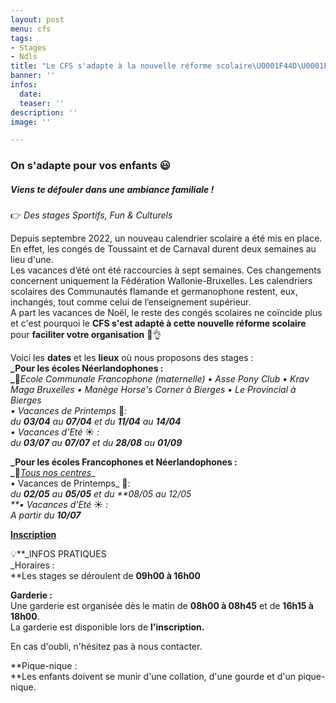 ```yaml
---
layout: post
menu: cfs
tags:
- Stages
- Ndls
title: "Le CFS s'adapte à la nouvelle réforme scolaire\U0001F44D\U0001F600"
banner: ''
infos:
  date: 
  teaser: ''
description: ''
image: ''

---
```

### On s'adapte pour vos enfants 😃

##### Viens te défouler dans une ambiance familiale !   
👉 _Des stages Sportifs, Fun & Culturels_

Depuis septembre 2022, un nouveau calendrier scolaire a été mis en place.   
En effet, les congés de Toussaint et de Carnaval durent deux semaines au lieu d'une.   
Les vacances d’été ont été raccourcies à sept semaines. Ces changements concernent uniquement la Fédération Wallonie-Bruxelles. Les calendriers scolaires des Communautés flamande et germanophone restent, eux, inchangés, tout comme celui de l’enseignement supérieur.   
A part les vacances de Noël, le reste des congés scolaires ne coïncide plus et c'est pourquoi le **CFS s'est adapté à cette nouvelle réforme scolaire** pour **faciliter votre organisation** 🙂👌

Voici les **dates** et les **lieux** où nous proposons des stages :   
**_Pour les écoles Néerlandophones :  
_**📍_Ecole Communale Francophone (maternelle) • Asse Pony Club • Krav Maga Bruxelles • Manège Horse's Corner à Bierges • Le Provincial à Bierges_  
_• Vacances de Printemps_ 🌸_:_   
_du **03/04** au **07/04** et du **11/04** au **14/04**_  
_• Vacances d'Eté_ ☀️ _:_   
_du **03/07** au **07/07** et du **28/08** au **01/09**_

**_Pour les écoles Francophones et Néerlandophones :  
_**📍[_Tous nos centres_](https://www.lecfs.be/stages/lieux_de_stage/ "Nos centres CFS")_  
• Vacances de Printemps_ 🌸:   
_du **02/05** au **05/05** et du **08/05 au 12/05  
**• Vacances d'Eté_ ☀️ _:_  
_A partir du **10/07**_

[**Inscription**](https://www12.iclub.be/myiclub3_CFS_register.asp?ClubID=559&LG=FR&Categorie=4&Province=Bruxelles "Inscription")

💡**_INFOS PRATIQUES  
_Horaires :  
**Les stages se déroulent de **09h00 à 16h00**

**Garderie :**  
Une garderie est organisée dès le matin de **08h00 à 08h45** et de **16h15 à 18h00**.   
La garderie est disponible lors de **l'inscription.**

En cas d'oubli, n'hésitez pas à nous contacter.

**Pique-nique :  
**Les enfants doivent se munir d'une collation, d'une gourde et d'un pique-nique.